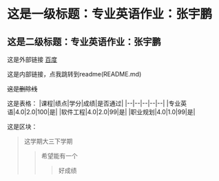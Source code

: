 这是一级标题：专业英语作业：张宇鹏
==================================  

这是二级标题：专业英语作业：张宇鹏
-----------------------

这是外部链接  [百度](www.baidu.com)  

这是内部链接，点我跳转到readme(README.md)


~~这是删除线~~  

这是表格：
|课程|绩点|学分|成绩|是否通过|
|--|--|--|--|--|
|专业英语|4.0|2.0|100|是|
|软件工程|4.0|2.0|99|是|
|职业规划|4.0|1.0|99|是|

这是区块：
> 这学期大三下学期
>> 希望能有一个  
>>> 好成绩


